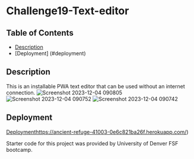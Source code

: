 # Challenge19-Text-editor
  ## Table of Contents
  - [Description](#description)
  - [Deployment] (#deployment)
    

  
  ## Description
This is an installable PWA text editor that can be used without an internet connection. 
![Screenshot 2023-12-04 090805](https://github.com/Ayorkster/Challenge19-Text-editor/assets/132170199/c363e546-71f0-4679-80f5-c7d5db2261e6)
![Screenshot 2023-12-04 090752](https://github.com/Ayorkster/Challenge19-Text-editor/assets/132170199/a6567247-15bd-4ebf-8222-25516e6de8a6)
![Screenshot 2023-12-04 090742](https://github.com/Ayorkster/Challenge19-Text-editor/assets/132170199/9985b386-cd0e-4a43-b04a-d608d28eeea5)



  
  ## Deployment
  [Deployment](https://ancient-refuge-41003-0e6c821ba26f.herokuapp.com/)https://ancient-refuge-41003-0e6c821ba26f.herokuapp.com/)

Starter code for this project was provided by University of Denver FSF bootcamp.

